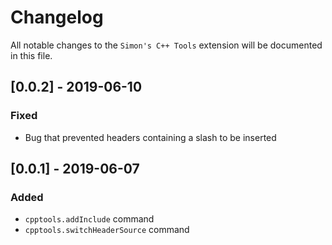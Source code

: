 # Changelog

All notable changes to the `Simon's C++ Tools` extension will be documented in this file.

## [0.0.2] - 2019-06-10

### Fixed
- Bug that prevented headers containing a slash to be inserted

## [0.0.1] - 2019-06-07

### Added
- `cpptools.addInclude` command
- `cpptools.switchHeaderSource` command